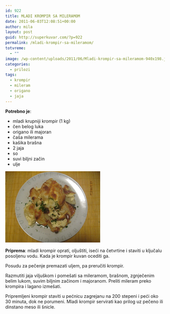 ```yaml
---
id: 922
title: MLADI KROMPIR SA MILERAMOM
date: 2011-06-03T12:08:51+00:00
author: mila
layout: post
guid: http://superkuvar.com/?p=922
permalink: /mladi-krompir-sa-mileramom/
totvreme:
  - ""
image: /wp-content/uploads/2011/06/Mladi-krompir-sa-mileramom-940x198.jpg
categories:
  - prilozi
tags:
  - krompir
  - mileram
  - origano
  - jaja
---
```

**Potrebno je**:

  * mladi krupniji krompir (1 kg)
  * čen belog luka
  * origano ili majoran
  * čaša milerama
  * kašika brašna
  * 2 jaja
  * so
  * suvi biljni začin
  * ulje

<img class="alignnone size-medium wp-image-3300" title="Mladi krompir sa mileramom" src="/wp-content/uploads/2011/06/Mladi-krompir-sa-mileramom-1024x768.jpg" alt="" width="300" height="225" /> 

**Priprema**: mladi krompir oprati, oljuštiti, iseći na četvrtine i staviti u ključalu posoljenu vodu. Kada je krompir kuvan ocediti ga.

Posudu za pečenje premazati uljem, pa preručiti krompir.

Razmutiti jaja viljuškom i pomešati sa mileramom, brašnom, zgnječenim belim lukom, suvim biljnim začinom i majoranom. Preliti mileram preko krompira i lagano izmešati.

Pripremljeni krompir staviti u pećnicu zagrejanu na 200 stepeni i peći oko 30 minuta, dok ne porumeni. Mladi krompir servirati kao prilog uz pečeno ili dinstano meso ili šnicle.

&nbsp;